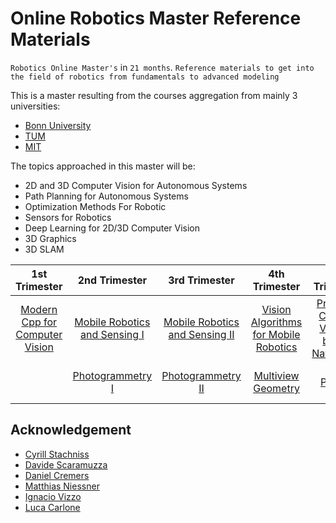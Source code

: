 # Online Robotics Master Reference Materials

`Robotics Online Master's` in `21 months`. 
`Reference materials to get into the field of robotics from fundamentals to advanced modeling`

This is a master resulting from the courses aggregation from mainly 3 universities:
- [Bonn University](https://www.uni-bonn.de/en/university)
- [TUM](https://www.tum.de/en/)
- [MIT](https://www.mit.edu/)

The topics approached in this master will be:
- 2D and 3D Computer Vision for Autonomous Systems
- Path Planning for Autonomous Systems
- Optimization Methods For Robotic
- Sensors for Robotics
- Deep Learning for 2D/3D Computer Vision
- 3D Graphics
- 3D SLAM


|1st Trimester |2nd Trimester|3rd Trimester|4th Trimester| 5th Trimester| 6th Trimester| 7th Trimester| Alternative Semester|
| :---:   | :---: | :---: |:---: |:---: |:---:|:---:|:---:|
| [Modern Cpp for Computer Vision](https://www.ipb.uni-bonn.de/teaching/cpp-2020/) | [Mobile Robotics and Sensing I](https://www.ipb.uni-bonn.de/msr1-2020/)   | [Mobile Robotics and Sensing II](https://www.ipb.uni-bonn.de/msr2-2020/)   | [Vision Algorithms for Mobile Robotics](https://rpg.ifi.uzh.ch/teaching.html)| [Practical Course: Vision-based Navigation](https://cvg.cit.tum.de/teaching/ws2020/visnav_ws2020#lectures)|[3D Scanning and Motion Capture](https://www.cs.cit.tum.de/cg/teaching/winter-term-2122/3d-scanning-motion-capture/) | [Visual Navigation for Autonomous Vehicles](https://vnav.mit.edu/)| [Convex Optimization](https://www.edx.org/course/convex-optimization)|
| |[Photogrammetry I](https://www.ipb.uni-bonn.de/photo12-2021/) | [Photogrammetry II](https://www.ipb.uni-bonn.de/photo12-2021/)| [Multiview Geometry](https://cvg.cit.tum.de/teaching/ss2019/mvg2019)| [Project](https://cvg.cit.tum.de/teaching/ws2021/visnav_ws2021)| [Deep Learning Specialization](https://www.coursera.org/specializations/deep-learning) | [Deep Learning Specialization](https://www.coursera.org/specializations/deep-learning) |



## Acknowledgement 

- [Cyrill Stachniss](https://www.linkedin.com/in/cyrill-stachniss-736233173/)
- [Davide Scaramuzza](https://rpg.ifi.uzh.ch/people_scaramuzza.html)
- [Daniel Cremers](https://cvg.cit.tum.de/members/cremers)
- [Matthias Niessner](https://www.cs.cit.tum.de/cg/people/niessner/)
- [Ignacio Vizzo](https://github.com/nachovizzo)
- [Luca Carlone](https://lucacarlone.mit.edu/)
